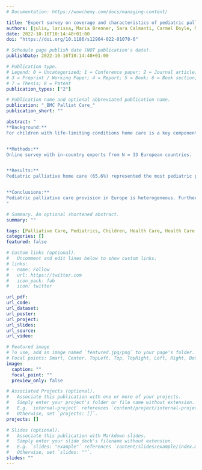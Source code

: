 ```yaml
---
# Documentation: https://wowchemy.com/docs/managing-content/

title: "Expert survey on coverage and characteristics of pediatric palliative care in Europe - a focus on home care"
authors: [julia, larissa, Maria Brenner, Sara Calmanti, Carmel Doyle, Malin Lövgren, Ulrika Kreicbergs, Leontien Kremer, Philippe Le Moine, Guillaume Robert, Meggi Schuiling-Otten, Peter Schröder-Bäck, Eduard Verhagen, boris]
date: 2022-10-16T10:14:48+01:00
doi: "https://doi.org/10.1186/s12904-022-01078-0"

# Schedule page publish date (NOT publication's date).
publishDate: 2022-10-16T10:14:48+01:00

# Publication type.
# Legend: 0 = Uncategorized; 1 = Conference paper; 2 = Journal article;
# 3 = Preprint / Working Paper; 4 = Report; 5 = Book; 6 = Book section;
# 7 = Thesis; 8 = Patent
publication_types: ["2"]

# Publication name and optional abbreviated publication name.
publication: "_BMC Palliat Care_"
publication_short: ""

abstract: "
**Background:**
For children with life-limiting conditions home care is a key component of pediatric palliative care. However, poor information is available on service coverage and in particular on country-specific pediatric palliative home care characteristics. The aim of the study was therefore to describe the association between pediatric palliative care coverage and national activities and obtain detailed information on the pediatric palliative home care structure in different European countries.


**Methods:**
Online survey with in-country experts from N = 33 European countries.


**Results:**
Pediatric palliative home care (65.6%) represented the most pediatric palliative care units (15.6%) and the least common services. National documents constituted the most widespread national pediatric palliative care activity (59.4%) and were associated with available services. Pediatric palliative home care could be mostly accessed as a service free of charge to families (95.2%) from the time of a child's diagnosis (85.7%). In most countries, oncological and non-oncological patients were cared for in pediatric palliative home care. Only a minority of home care teams covered home-ventilated children. Pediatric palliative home care usually comprised medical care (81.0%), care coordination (71.4%), nursing care (75.0%) and social support (57.1%). Most countries had at least two professional groups working in home care teams (81.0%), mostly physicians and nurses. In many countries, pediatric palliative home care was not available in all regions and did not offer a 24 h-outreach service.


**Conclusions:**
Pediatric palliative care provision in Europe is heterogeneous. Further work on country-specific structures is needed.
"

# Summary. An optional shortened abstract.
summary: ""

tags: [Palliative Care, Pediatrics, Children, Health Care, Health Care Quality, Health Care Access, Health Care Evaluation, Home care Services, Europe]
categories: []
featured: false

# Custom links (optional).
#   Uncomment and edit lines below to show custom links.
# links:
# - name: Follow
#   url: https://twitter.com
#   icon_pack: fab
#   icon: twitter

url_pdf:
url_code:
url_dataset:
url_poster:
url_project:
url_slides:
url_source:
url_video:

# Featured image
# To use, add an image named `featured.jpg/png` to your page's folder. 
# Focal points: Smart, Center, TopLeft, Top, TopRight, Left, Right, BottomLeft, Bottom, BottomRight.
image:
  caption: ""
  focal_point: ""
  preview_only: false

# Associated Projects (optional).
#   Associate this publication with one or more of your projects.
#   Simply enter your project's folder or file name without extension.
#   E.g. `internal-project` references `content/project/internal-project/index.md`.
#   Otherwise, set `projects: []`.
projects: []

# Slides (optional).
#   Associate this publication with Markdown slides.
#   Simply enter your slide deck's filename without extension.
#   E.g. `slides: "example"` references `content/slides/example/index.md`.
#   Otherwise, set `slides: ""`.
slides: ""
---
```

